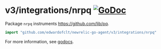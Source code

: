 # v3/integrations/nrpq [![GoDoc](https://godoc.org/github.com/edwardofclt/newrelic-go-agent/v3/integrations/nrpq?status.svg)](https://godoc.org/github.com/edwardofclt/newrelic-go-agent/v3/integrations/nrpq)

Package `nrpq` instruments https://github.com/lib/pq.

```go
import "github.com/edwardofclt/newrelic-go-agent/v3/integrations/nrpq"
```

For more information, see
[godocs](https://godoc.org/github.com/edwardofclt/newrelic-go-agent/v3/integrations/nrpq).
